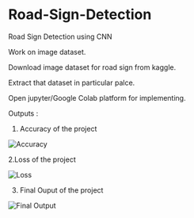 # Road-Sign-Detection

Road Sign Detection using CNN

Work on image dataset.

Download image dataset for road sign from kaggle.

Extract that dataset in particular palce.

Open jupyter/Google Colab platform for implementing.

Outputs :

1. Accuracy of the project

![Accuracy](https://user-images.githubusercontent.com/64595990/148015957-3706cacd-13e5-4aad-ab4a-2a69a62a4f5a.png)


2.Loss of the project

![Loss](https://user-images.githubusercontent.com/64595990/148015970-58f8ef45-5919-4059-9481-765d9fabad6f.png)


3. Final Ouput of the project

![Final Output](https://user-images.githubusercontent.com/64595990/148015986-79561728-89f2-4b8d-8484-7313fa5b508b.png)


